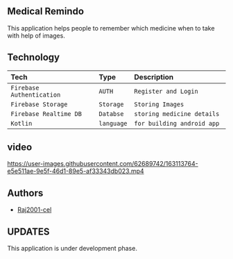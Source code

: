 ## Medical Remindo
This application  helps people to remember which medicine when to take with help of images.


## Technology


| Tech | Type     | Description                       |
| :-------- | :------- | :-------------------------------- |
| `Firebase Authentication`      | `AUTH` |`Register and Login` |
| `Firebase Storage`      | `Storage` |`Storing Images` |
| `Firebase Realtime DB`      | `Databse` |`storing medicine details` |
| `Kotlin`      | `language` |`for building android app ` |


## video
https://user-images.githubusercontent.com/62689742/163113764-e5e511ae-9e5f-46d1-89e5-af33343db023.mp4



## Authors

- [Raj2001-cel](https://github.com/Raj2001-cel)

## UPDATES
This application is under development phase.
